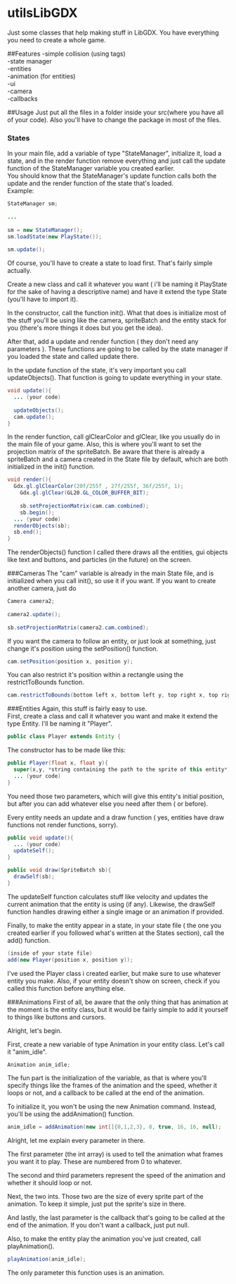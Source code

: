 # utilsLibGDX
Just some classes that help making stuff in LibGDX.
You have everything you need to create a whole game. 

##Features
-simple collision (using tags)  
-state manager  
-entities  
-animation (for entities)  
-ui  
-camera  
-callbacks  

##Usage
Just put all the files in a folder inside your src(where you have all of your code). Also you'll have to change the package in most of the files.

### States
In your main file, add a variable of type "StateManager", initialize it, load a state, and in the render function remove everything and just call the update function of the StateManager variable you created earlier.  
You should know that the StateManager's update function calls both the update and the render function of the state that's loaded.  
Example:  
```java
StateManager sm;  
  
...
  
sm = new StateManager();  
sm.loadState(new PlayState());  
  
sm.update();  
```
  
Of course, you'll have to create a state to load first. That's fairly simple actually.  
  
Create a new class and call it whatever you want ( i'll be naming it PlayState for the sake of having a descriptive name) and have it extend the type State (you'll have to import it).  
  
In the constructor, call the function init(). What that does is initialize most of the stuff you'll be using like the camera, spriteBatch and the entity stack for you (there's more things it does but you get the idea).  
  
After that, add a update and render function ( they don't need any parameters ). These functions are going to be called by the state manager if you loaded the state and called update there.  
  
In the update function of the state, it's very important you call updateObjects(). That function is going to update everything in your state.  
```java
void update(){
  ... (your code)  
    
  updateObjects();  
  cam.update();  
}  
```
  
In the render function, call glClearColor and glClear, like you usually do in the main file of your game.  Also, this is where you'll want to set the projection matrix of the spriteBatch. Be aware that there is already a spriteBatch and a camera created in the State file by default, which are both initialized in the init() function.
```java
void render(){  
  Gdx.gl.glClearColor(20f/255f , 27f/255f, 36f/255f, 1);  
	Gdx.gl.glClear(GL20.GL_COLOR_BUFFER_BIT);  
	  	
	sb.setProjectionMatrix(cam.cam.combined);  
	sb.begin();  
  ... (your code)  
  renderObjects(sb);  
  sb.end();  
}  
```
The renderObjects() function I called there draws all the entities, gui objects like text and buttons, and particles (in the future) on the screen.  

###Cameras
The "cam" variable is already in the main State file, and is initialized when you call init(), so use it if you want. If you want to create another camera, just do  
```java
Camera camera2;  
  
camera2.update();  
  
sb.setProjectionMatrix(camera2.cam.combined);  
```
If you want the camera to follow an entity, or just look at something, just change it's position using the setPosition() function.  
```java
cam.setPosition(position x, position y);  
```
  
You can also restrict it's position within a rectangle using the restrictToBounds function.  
```java
cam.restrictToBounds(bottom left x, bottom left y, top right x, top right y);
```
  
###Entities
Again, this stuff is fairly easy to use.  
First, create a class and call it whatever you want and make it extend the type Entity. I'll be naming it "Player".  
```java
public class Player extends Entity {  
```
  
The constructor has to be made like this:  
```java
public Player(float x, float y){  
  super(x,y, *string containing the path to the sprite of this entity*);  
  ... (your code)  
}  
```
You need those two parameters, which will give this entity's initial position, but after you can add whatever else you need after them ( or before).  
  
Every entity needs an update and a draw function ( yes, entities have draw functions not render functions, sorry).  
```java
public void update(){
  ... (your code)  
  updateSelf();
}  

public void draw(SpriteBatch sb){  
  drawSelf(sb);  
}  
```
The updateSelf function calculates stuff like velocity and updates the current animation that the entity is using (if any). Likewise, the drawSelf function handles drawing either a single image or an animation if provided.  
  
Finally, to make the entity appear in a state, in your state file ( the one you created earlier if you followed what's written at the States section), call the add() function.  
```java
(inside of your state file)  
add(new Player(position x, position y));  
```
I've used the Player class i created earlier, but make sure to use whatever entity you make. Also, if your entity doesn't show on screen, check if you called this function before anything else.  
  
###Animations
First of all, be aware that the only thing that has animation at the moment is the entity class, but it would be fairly simple to add it yourself to things like buttons and cursors.  
  
Alright, let's begin.  
  
First, create a new variable of type Animation in your entity class. Let's call it "anim_idle".  
  
```java
Animation anim_idle;  
```
  
The fun part is the initialization of the variable, as that is where you'll specify things like the frames of the animation and the speed, whether it loops or not, and a callback to be called at the end of the animation.  
  
To initialize it, you won't be using the new Animation command. Instead, you'll be using the addAnimation() function.  
```java
anim_idle = addAnimation(new int[]{0,1,2,3}, 8, true, 16, 16, null);  
```
  
Alright, let me explain every parameter in there.  
  
The first parameter (the int array) is used to tell the animation what frames you want it to play. These are numbered from 0 to whatever.  
  
The second and third parameters represent the speed of the animation and whether it should loop or not.  
  
Next, the two ints. Those two are the size of every sprite part of the animation. To keep it simple, just put the sprite's size in there.  
  
And lastly, the last parameter is the callback that's going to be called at the end of the animation. If you don't want a callback, just put null.  
  
Also, to make the entity play the animation you've just created, call playAnimation().  
```java
playAnimation(anim_idle);  
```
The only parameter this function uses is an animation.  
  
